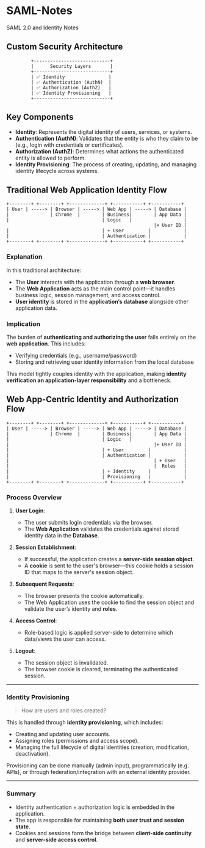 # SAML-Notes
SAML 2.0 and Identity Notes

## Custom Security Architecture

```
         +----------------------------+
         |      Security Layers       |
         +----------------------------+
         | ✅ Identity                |
         | ✅ Authentication (AuthN)  |
         | ✅ Authorization (AuthZ)   |
         | ✅ Identity Provisioning   |
         +----------------------------+
```

## Key Components

- **Identity**: Represents the digital identity of users, services, or systems.
- **Authentication (AuthN)**: Validates that the entity is who they claim to be (e.g., login with credentials or certificates).
- **Authorization (AuthZ)**: Determines what actions the authenticated entity is allowed to perform.
- **Identity Provisioning**: The process of creating, updating, and managing identity lifecycle across systems.

## Traditional Web Application Identity Flow

```
+--------+ +--------+ +-------------+ +-----------+ +-----------+
| User | -----> | Browser | -----> | Web App | -----> | Database |
|               | Chrome  |        | Business|        | App Data |
|                                  | Logic   |                   |
                                                      |+ User ID |
|                                  | + User         |            |
|                                  | Authentication |            |
+--------+ +--------+ +-------------+ +-----------+ +-----------+
```

### Explanation

In this traditional architecture:

- The **User** interacts with the application through a **web browser**.
- The **Web Application** acts as the main control point—it handles business logic, session management, and access control.
- **User identity** is stored in the **application’s database** alongside other application data.

### Implication

The burden of **authenticating and authorizing the user** falls entirely on the **web application**. This includes:

- Verifying credentials (e.g., username/password)
- Storing and retrieving user identity information from the local database

This model tightly couples identity with the application, making **identity verification an application-layer responsibility** and a bottleneck.

## Web App-Centric Identity and Authorization Flow

```
+--------+ +--------+ +-------------+ +-----------+ +-----------+
| User | -----> | Browser | -----> | Web App | -----> | Database |
|               | Chrome  |        | Business|        | App Data |
|                                  | Logic   |                   |
|                                                     |+ User ID |
|                                  | + User         |            |
|                                  | Authentication |            |
|                                                     | + User   |
|                                                     |  Roles   |
|                                  | + Identity     |            |
|                                  | Provisioning   |            |
+--------+ +--------+ +-------------+ +-----------+ +-----------+
```

### Process Overview

1. **User Login**:
   - The user submits login credentials via the browser.
   - The **Web Application** validates the credentials against stored identity data in the **Database**.

2. **Session Establishment**:
   - If successful, the application creates a **server-side session object**.
   - A **cookie** is sent to the user's browser—this cookie holds a session ID that maps to the server's session object.

3. **Subsequent Requests**:
   - The browser presents the cookie automatically.
   - The Web Application uses the cookie to find the session object and validate the user’s identity and **roles**.

4. **Access Control**:
   - Role-based logic is applied server-side to determine which data/views the user can access.

5. **Logout**:
   - The session object is invalidated.
   - The browser cookie is cleared, terminating the authenticated session.

---

### Identity Provisioning

> How are users and roles created?

This is handled through **identity provisioning**, which includes:

- Creating and updating user accounts.
- Assigning roles (permissions and access scope).
- Managing the full lifecycle of digital identities (creation, modification, deactivation).

Provisioning can be done manually (admin input), programmatically (e.g. APIs), or through federation/integration with an external identity provider.

---

### Summary

- Identity authentication + authorization logic is embedded in the application.
- The app is responsible for maintaining **both user trust and session state**.
- Cookies and sessions form the bridge between **client-side continuity** and **server-side access control**.

